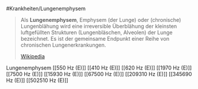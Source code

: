 #Krankheiten/Lungenemphysem

> Als **Lungenemphysem**, Emphysem (der Lunge) oder (chronische) Lungenblähung wird eine irreversible Überblähung der kleinsten luftgefüllten Strukturen (Lungenbläschen, Alveolen) der Lunge bezeichnet. Es ist der gemeinsame Endpunkt einer Reihe von chronischen Lungenerkrankungen.
>
> [Wikipedia](https://de.wikipedia.org/wiki/Lungenemphysem)

Lungenemphysem
[[550 Hz (E)]]
[[410 Hz (E)]]
[[620 Hz (E)]]
[[1970 Hz (E)]]
[[7500 Hz (E)]]
[[15930 Hz (E)]]
[[67500 Hz (E)]]
[[209310 Hz (E)]]
[[345690 Hz (E)]]
[[502510 Hz (E)]]